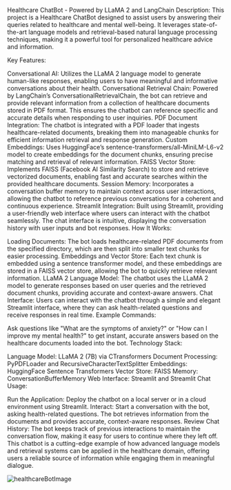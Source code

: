 Healthcare ChatBot - Powered by LLaMA 2 and LangChain
Description:
This project is a Healthcare ChatBot designed to assist users by answering their queries related to healthcare and mental well-being. It leverages state-of-the-art language models and retrieval-based natural language processing techniques, making it a powerful tool for personalized healthcare advice and information.

Key Features:

Conversational AI: Utilizes the LLaMA 2 language model to generate human-like responses, enabling users to have meaningful and informative conversations about their health.
Conversational Retrieval Chain: Powered by LangChain’s ConversationalRetrievalChain, the bot can retrieve and provide relevant information from a collection of healthcare documents stored in PDF format. This ensures the chatbot can reference specific and accurate details when responding to user inquiries.
PDF Document Integration: The chatbot is integrated with a PDF loader that ingests healthcare-related documents, breaking them into manageable chunks for efficient information retrieval and response generation.
Custom Embeddings: Uses HuggingFace’s sentence-transformers/all-MiniLM-L6-v2 model to create embeddings for the document chunks, ensuring precise matching and retrieval of relevant information.
FAISS Vector Store: Implements FAISS (Facebook AI Similarity Search) to store and retrieve vectorized documents, enabling fast and accurate searches within the provided healthcare documents.
Session Memory: Incorporates a conversation buffer memory to maintain context across user interactions, allowing the chatbot to reference previous conversations for a coherent and continuous experience.
Streamlit Integration: Built using Streamlit, providing a user-friendly web interface where users can interact with the chatbot seamlessly. The chat interface is intuitive, displaying the conversation history with user inputs and bot responses.
How It Works:

Loading Documents: The bot loads healthcare-related PDF documents from the specified directory, which are then split into smaller text chunks for easier processing.
Embeddings and Vector Store: Each text chunk is embedded using a sentence transformer model, and these embeddings are stored in a FAISS vector store, allowing the bot to quickly retrieve relevant information.
LLaMA 2 Language Model: The chatbot uses the LLaMA 2 model to generate responses based on user queries and the retrieved document chunks, providing accurate and context-aware answers.
Chat Interface: Users can interact with the chatbot through a simple and elegant Streamlit interface, where they can ask health-related questions and receive responses in real time.
Example Commands:

Ask questions like "What are the symptoms of anxiety?" or "How can I improve my mental health?" to get instant, accurate answers based on the healthcare documents loaded into the bot.
Technology Stack:

Language Model: LLaMA 2 (7B) via CTransformers
Document Processing: PyPDFLoader and RecursiveCharacterTextSplitter
Embeddings: HuggingFace Sentence Transformers
Vector Store: FAISS
Memory: ConversationBufferMemory
Web Interface: Streamlit and Streamlit Chat
Usage:

Run the Application: Deploy the chatbot on a local server or in a cloud environment using Streamlit.
Interact: Start a conversation with the bot, asking health-related questions. The bot retrieves information from the documents and provides accurate, context-aware responses.
Review Chat History: The bot keeps track of previous interactions to maintain the conversation flow, making it easy for users to continue where they left off.
This chatbot is a cutting-edge example of how advanced language models and retrieval systems can be applied in the healthcare domain, offering users a reliable source of information while engaging them in meaningful dialogue.

![healthcareBotImage](https://github.com/InsightEdge01/LLama2HealthCareChatBot/assets/131486782/0f610cc4-8fda-456e-b4ce-4a871fe93936)
